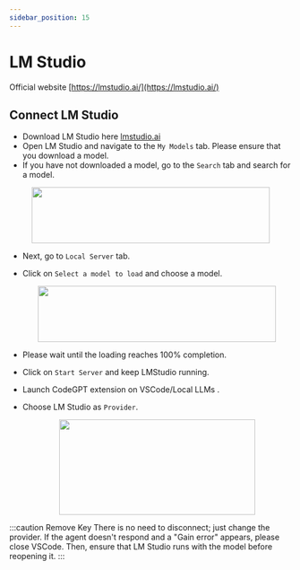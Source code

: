 ```yaml
---
sidebar_position: 15
---
```


# LM Studio

Official website [https://lmstudio.ai/](https://lmstudio.ai/)

## Connect LM Studio
- Download LM Studio here [lmstudio.ai](https://lmstudio.ai/)
- Open LM Studio and navigate to the `My Models` tab. Please ensure that you download a model.
- If you have not downloaded a model, go to the `Search` tab and search for a model.

<p align="center">
       <img width="425" height="100" src="https://github.com/user-attachments/assets/c248167b-32be-415a-9650-f5a8a83ba294"/>
 </p>

- Next, go to `Local Server` tab.
- Click on `Select a model to load` and choose a model.

  <p align="center">
       <img width="425" height="100" src="https://github.com/user-attachments/assets/2e3fb6ed-d64c-4938-b243-372f3ef9d06d"/>
 </p>

- Please wait until the loading reaches 100% completion.
- Click on `Start Server` and keep LMStudio running.
- Launch CodeGPT extension on VSCode/Local LLMs .
- Choose LM Studio as `Provider`.
 
   <p align="center">
  <img width="350" height="170" src="(https://github.com/user-attachments/assets/e73743e8-8102-4168-b482-6481189367d6" />
</p>

:::caution Remove Key 
There is no need to disconnect; just change the provider. If the agent doesn't respond and a "Gain error" appears, please close VSCode. Then, ensure that LM Studio runs with the model before reopening it.
:::

   

